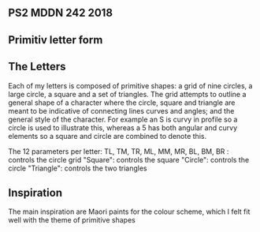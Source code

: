 ## PS2 MDDN 242 2018

## Primitiv letter form

## The Letters
Each of my letters is composed of primitive shapes: a grid of nine circles, a large circle, a square and a set of triangles. The grid attempts to outline a general shape of a character where the circle, square and triangle are meant to be indicative of connecting lines curves and angles; and the general style of the character. For example an S is curvy in profile so a circle is used to illustrate this, whereas a 5 has both angular and curvy elements so a square and circle are combined to denote this. 

The 12 parameters per letter:
  TL, TM, TR, ML, MM, MR, BL, BM, BR : controls the circle grid 
  "Square": controls the square
  "Circle": controls the circle
  "Triangle": controls the two triangles

## Inspiration

The main inspiration are Maori paints for the colour scheme, which I felt fit well with the theme of primitive shapes
